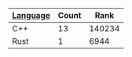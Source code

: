 | [Language](https://kenkoooo.com/atcoder/atcoder-api/v3/user/language_rank?user=AntoLee) | Count | Rank |
|------------------|-------|------|
| C++ | 13 | 140234 |
| Rust | 1 | 6944 |
